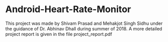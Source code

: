 # Android-Heart-Rate-Monitor
This project was made by Shivam Prasad and Mehakjot Singh Sidhu under the guidance of Dr. Abhinav Dhall during summer of 2018.
A more detailed project report is given in the file project_report.pdf
